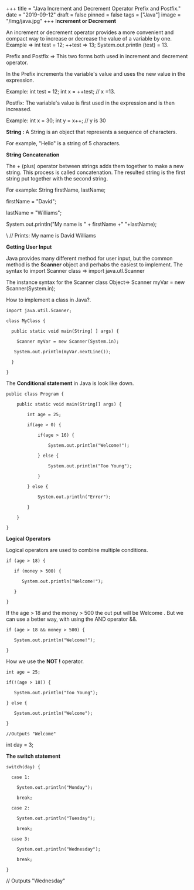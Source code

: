 +++
title = "Java Increment and Decrement Operator Prefix and Postfix."
date = "2019-09-12"
draft = false
pinned = false
tags = ["Java"]
image = "/img/java.jpg"
+++
I**ncrement or Decrement** 

An increment or decrement operator provides a more convenient and compact way to increase or decrease the value of a variable by one. Example => int test = 12; ++test => 13; System.out.println (test) = 13.

Prefix and Postfix => This two forms both used in increment and decrement operator. 

In the Prefix increments the variable's value and uses the new value in the expression. 

Example: int test = 12;          int x = ++test;    // x =13.

Postfix: The variable's value is first used in the expression and is then increased. 

Example:    int x = 30;   int y = x++;  // y is 30

**String :** A String is an object that represents a sequence of characters.

For example, "Hello" is a string of 5 characters.

**String Concatenation**

The + (plus) operator between strings adds them together to make a new string. This process is called concatenation. The resulted string is the first string put together with the second string.

For example:  String firstName, lastName;

firstName = "David";

lastName = "Williams";

System.out.println("My name is " + firstName +" "+lastName);

\    // Prints: My name is David Williams

**Getting User Input**

Java provides many different method for user input, but the common method is the **Scanner** object and perhabs the easiest to implement. The syntax to import Scanner class =>  import java.utl.Scanner

The instance syntax for the Scanner class Object=> Scanner myVar = new Scanner(System.in);

How to implement a class in Java?.

`import java.util.Scanner;`

`class MyClass {`

`  public static void main(String[ ] args) {`

`    Scanner myVar = new Scanner(System.in);`

`    System.out.println(myVar.nextLine());        `

`  }`

`}`

The **Conditional statement** in Java is look like down.

`public class Program {`

`    public static void main(String[] args) {`

`        int age = 25;`

`        if(age > 0) {`

`            if(age > 16) {`

`                System.out.println("Welcome!");`

`            } else {`

`                System.out.println("Too Young");`

`            }`

`        } else {`

`            System.out.println("Error");`

`        }`

`    }`

`}`

**Logical Operators**

Logical operators are used to combine multiple conditions. 

`if (age > 18) {`

`   if (money > 500) {`

`      System.out.println("Welcome!");`

`   }`

`}`

If the age > 18 and the money > 500 the out put will be Welcome . But we can use a better way, with using the AND operator  &&.

`if (age > 18 && money > 500) {`

`   System.out.println("Welcome!");`

`}`

How we use the **NOT !** operator.

`int age = 25;`

`if(!(age > 18)) {`

`   System.out.println("Too Young");`

`} else {`

`   System.out.println("Welcome");`

`}`

`//Outputs "Welcome"`

int day = 3;

**The switch statement**

`switch(day) {`

`  case 1:`

`    System.out.println("Monday");`

`    break;`

`  case 2:`

`    System.out.println("Tuesday");`

`    break;`

`  case 3:`

`    System.out.println("Wednesday");`

`    break;`

`}`

// Outputs "Wednesday"
